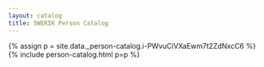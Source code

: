```yaml
---
layout: catalog
title: SWERIK Person Catalog
---
```

{% assign p = site.data._person-catalog.i-PWvuCiVXaEwm7t2ZdNxcC6 %}
{% include person-catalog.html p=p %}

